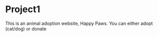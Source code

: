 # Project1
This is an animal adoption website, Happy Paws.
You can either adopt (cat/dog) or donate
